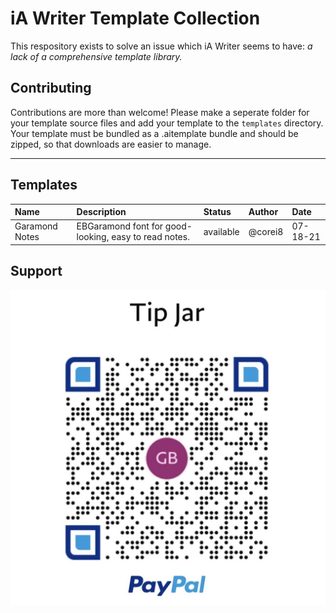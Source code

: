 # iA Writer Template Collection

This respository exists to solve an issue which iA Writer seems to have: _a lack of a comprehensive template library._

## Contributing

Contributions are more than welcome! Please make a seperate folder for your template source files and add your template to the `templates` directory. Your template must be bundled as a .aitemplate bundle and should be zipped, so that downloads are easier to manage.

---

## Templates

| Name           | Description                                           | Status    | Author  | Date     |
| :------------- | :---------------------------------------------------- | :-------- | :------ | :------- |
| Garamond Notes | EBGaramond font for good-looking, easy to read notes. | available | @corei8 | 07-18-21 |

## Support

![donate](/images/IMG_0177.jpg)

